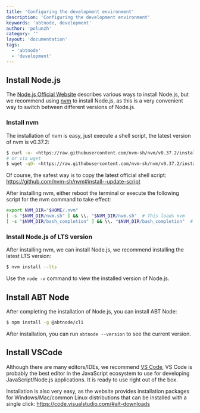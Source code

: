 ```yaml
---
title: 'Configuring the development environment'
description: 'Configuring the development environment'
keywords: 'abtnode, development'
author: 'polunzh'
category: ''
layout: 'documentation'
tags:
  - 'abtnode'
  - 'development'
---
```


## Install Node.js

The [Node.js Official Website](https:/nodejs.orgendownload) describes various ways to install Node.js, but we recommend using [nvm](https:/github.comnvm-shnvm) to install Node.js, as this is a very convenient way to switch between different versions of Node.js.

### Install nvm

The installation of nvm is easy, just execute a shell script, the latest version of nvm is v0.37.2:

```bash
$ curl -o- <https://raw.githubusercontent.com/nvm-sh/nvm/v0.37.2/install.sh> | bash
# or via wget
$ wget -qO- <https://raw.githubusercontent.com/nvm-sh/nvm/v0.37.2/install.sh> | bash
```

Of course, the safest way is to copy the latest official shell script: https://github.com/nvm-sh/nvm#install--update-script

After installing nvm, either reboot the terminal or execute the following script for the nvm command to take effect:

```bash
export NVM_DIR="$HOME/.nvm"
[ -s "$NVM_DIR/nvm.sh" ] && \\. "$NVM_DIR/nvm.sh"  # This loads nvm
[ -s "$NVM_DIR/bash_completion" ] && \\. "$NVM_DIR/bash_completion"  # This loads nvm bash_completion
```

### Install Node.js of LTS version

After installing nvm, we can install Node.js, we recommend installing the latest LTS version:

```bash
$ nvm install --lts
```

Use the `node -v` command to view the installed version of Node.js.

## Install ABT Node

After completing the installation of Node.js, you can install ABT Node:

```bash
$ npm install -g @abtnode/cli
```

After installation, you can run `abtnode --version` to see the current version.

## Install VSCode

Although there are many editors/IDEs, we recommend [VS Code](https://code.visualstudio.com/), VS Code is probably the best editor in the JavaScript ecosystem to use for developing JavaScript/Node.js applications. It is ready to use right out of the box.

Installation is also very easy, as the website provides installation packages for Windows/Mac/common Linux distributions that can be installed with a single click: https://code.visualstudio.com/#alt-downloads
